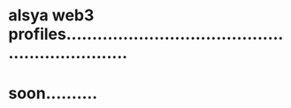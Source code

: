# alsya web3 profiles.................................................................
# soon..........
